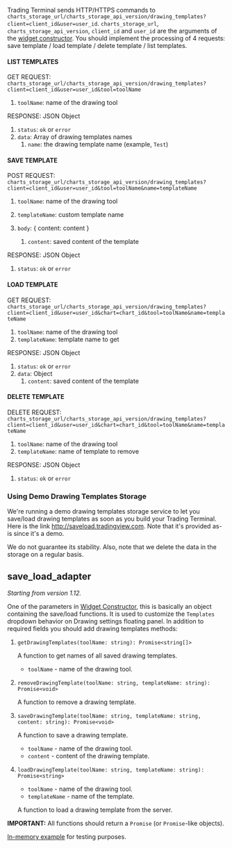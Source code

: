 Trading Terminal sends HTTP/HTTPS commands to `charts_storage_url/charts_storage_api_version/drawing_templates?client=client_id&user=user_id`. `charts_storage_url`, `charts_storage_api_version`, `client_id` and `user_id` are the arguments of the [widget constructor](Widget-Constructor).
You should implement the processing of 4 requests: save template / load template / delete template / list templates.

#### LIST TEMPLATES

GET REQUEST: `charts_storage_url/charts_storage_api_version/drawing_templates?client=client_id&user=user_id&tool=toolName`

1. `toolName`: name of the drawing tool

RESPONSE: JSON Object

1. `status`: `ok` or `error`
1. `data`: Array of drawing templates names
    1. `name`: the drawing template name (example, `Test`)

#### SAVE TEMPLATE

POST REQUEST: `charts_storage_url/charts_storage_api_version/drawing_templates?client=client_id&user=user_id&tool=toolName&name=templateName`

1. `toolName`: name of the drawing tool
1. `templateName`: custom template name

1. `body`: { content: content }
    1. `content`: saved content of the template

RESPONSE: JSON Object

1. `status`: `ok` or `error`

#### LOAD TEMPLATE

GET REQUEST: `charts_storage_url/charts_storage_api_version/drawing_templates?client=client_id&user=user_id&chart=chart_id&tool=toolName&name=templateName`

1. `toolName`: name of the drawing tool
1. `templateName`: template name to get

RESPONSE: JSON Object

1. `status`: `ok` or `error`
1. `data`: Object
    1. `content`: saved content of the template

#### DELETE TEMPLATE

DELETE REQUEST: `charts_storage_url/charts_storage_api_version/drawing_templates?client=client_id&user=user_id&chart=chart_id&tool=toolName&name=templateName`

1. `toolName`: name of the drawing tool
1. `templateName`: name of template to remove

RESPONSE: JSON Object

1. `status`: `ok` or `error`

### Using Demo Drawing Templates Storage

We're running a demo drawing templates storage service to let you save/load drawing templates as soon as you build your Trading Terminal.
Here is the link <http://saveload.tradingview.com>. Note that it's provided as-is since it's a demo.

We do not guarantee its stability. Also, note that we delete the data in the storage on a regular basis.

## save_load_adapter

*Starting from version 1.12.*

One of the parameters in [Widget Constructor](Widget-Constructor#save_load_adapter), this is basically an object containing the save/load functions. It is used to customize the `Templates` dropdown behavior on Drawing settings floating panel. In addition to required fields you should add drawing templates methods:

1. `getDrawingTemplates(toolName: string): Promise<string[]>`

     A function to get names of all saved drawing templates.

    * `toolName` - name of the drawing tool.

1. `removeDrawingTemplate(toolName: string, templateName: string): Promise<void>`

     A function to remove a drawing template.

1. `saveDrawingTemplate(toolName: string, templateName: string, content: string): Promise<void>`

     A function to save a drawing template.

     * `toolName` - name of the drawing tool.
     * `content` - content of the drawing template.

1. `loadDrawingTemplate(toolName: string, templateName: string): Promise<string>`

    * `toolName` - name of the drawing tool.
    * `templateName` - name of the template.

    A function to load a drawing template from the server.

**IMPORTANT:** All functions should return a `Promise` (or `Promise`-like objects).

[In-memory example](Save-Load-Adapter-Example) for testing purposes.
